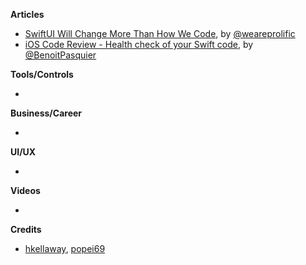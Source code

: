 **Articles**

* [SwiftUI Will Change More Than How We Code](https://www.prolificinteractive.com/2019/06/07/swiftui-will-change-more-than-how-we-code/), by [@weareprolific](https://twitter.com/weareprolific)
* [iOS Code Review - Health check of your Swift code](https://benoitpasquier.com/code-review-health-check-of-swift-code/), by [@BenoitPasquier](https://twitter.com/benoitpasquier_)

**Tools/Controls**

* 

**Business/Career**

* 

**UI/UX**

* 

**Videos**

* 

**Credits**

* [hkellaway](https://github.com/hkellaway), [popei69](https://github.com/popei69)
